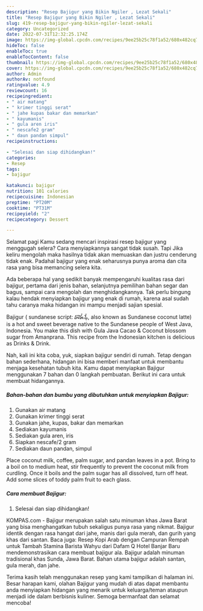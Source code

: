 ```yaml
---
description: "Resep Bajigur yang Bikin Ngiler , Lezat Sekali"
title: "Resep Bajigur yang Bikin Ngiler , Lezat Sekali"
slug: 419-resep-bajigur-yang-bikin-ngiler-lezat-sekali
category: Uncategorized
date: 2022-07-31T12:32:25.174Z
image: https://img-global.cpcdn.com/recipes/9ee25b25c78f1a52/680x482cq70/bajigur-foto-resep-utama.jpg
hideToc: false
enableToc: true
enableTocContent: false
thumbnail: https://img-global.cpcdn.com/recipes/9ee25b25c78f1a52/680x482cq70/bajigur-foto-resep-utama.jpg
cover: https://img-global.cpcdn.com/recipes/9ee25b25c78f1a52/680x482cq70/bajigur-foto-resep-utama.jpg
author: Admin
authorAv: notfound
ratingvalue: 4.9
reviewcount: 16
recipeingredient:
- " air matang"
- " krimer tinggi serat"
- " jahe kupas bakar dan memarkan"
- " kayumanis"
- " gula aren iris"
- " nescafe2 gram"
- " daun pandan simpul"
recipeinstructions:

- "Selesai dan siap dihidangkan!"
categories:
- Resep
tags:
- bajigur

katakunci: bajigur 
nutrition: 101 calories
recipecuisine: Indonesian
preptime: "PT20M"
cooktime: "PT31M"
recipeyield: "2"
recipecategory: Dessert

---
```



Selamat pagi Kamu sedang mencari inspirasi resep bajigur yang menggugah selera? Cara menyiapkannya sangat tidak susah. Tapi Jika keliru mengolah maka hasilnya tidak akan memuaskan dan justru cenderung tidak enak. Padahal bajigur yang enak seharusnya punya aroma dan cita rasa yang bisa memancing selera kita.


Ada beberapa hal yang sedikit banyak mempengaruhi kualitas rasa dari bajigur, pertama dari jenis bahan, selanjutnya pemilihan bahan segar dan bagus, sampai cara mengolah dan menghidangkannya. Tak perlu bingung kalau hendak menyiapkan bajigur yang enak di rumah, karena asal sudah tahu caranya maka hidangan ini mampu menjadi sajian spesial.

Bajigur ( sundanese script: ᮘᮏᮤᮍᮥᮁ, also known as Sundanese coconut latte) is a hot and sweet beverage native to the Sundanese people of West Java, Indonesia. You make this dish with Gula Java Cacao &amp; Coconut blossom sugar from Amanprana. This recipe from the Indonesian kitchen is delicious as Drinks &amp; Drink.


Nah, kali ini kita coba, yuk, siapkan bajigur sendiri di rumah. Tetap dengan bahan sederhana, hidangan ini bisa memberi manfaat untuk membantu menjaga kesehatan tubuh kita. Kamu dapat menyiapkan Bajigur menggunakan 7 bahan dan 0 langkah pembuatan. Berikut ini cara untuk membuat hidangannya.

<!--inarticleads1-->

##### Bahan-bahan dan bumbu yang dibutuhkan untuk menyiapkan Bajigur:

1. Gunakan  air matang
1. Gunakan  krimer tinggi serat
1. Gunakan  jahe, kupas, bakar dan memarkan
1. Sediakan  kayumanis
1. Sediakan  gula aren, iris
1. Siapkan  nescafe/2 gram
1. Sediakan  daun pandan, simpul


Place coconut milk, coffee, palm sugar, and pandan leaves in a pot. Bring to a boil on to medium heat, stir frequently to prevent the coconut milk from curdling. Once it boils and the palm sugar has all dissolved, turn off heat. Add some slices of toddy palm fruit to each glass. 

<!--inarticleads2-->

##### Cara membuat Bajigur:


1. Selesai dan siap dihidangkan!

KOMPAS.com - Bajigur merupakan salah satu minuman khas Jawa Barat yang bisa menghangatkan tubuh sekaligus punya rasa yang nikmat. Bajigur identik dengan rasa hangat dari jahe, manis dari gula merah, dan gurih yang khas dari santan. Baca juga: Resep Kopi Arab dengan Campuran Rempah untuk Tambah Stamina Barista Wahyu dari Dafam Q Hotel Banjar Baru mendemonstrasikan cara membuat bajigur ala. Bajigur adalah minuman tradisional khas Sunda, Jawa Barat. Bahan utama bajigur adalah santan, gula merah, dan jahe. 

Terima kasih telah menggunakan resep yang kami tampilkan di halaman ini. Besar harapan kami, olahan Bajigur yang mudah di atas dapat membantu anda menyiapkan hidangan yang menarik untuk keluarga/teman ataupun menjadi ide dalam berbisnis kuliner. Semoga bermanfaat dan selamat mencoba!
